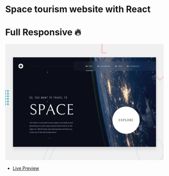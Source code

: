 # Space tourism website with React
# Full Responsive 🔥

![Design preview for the Newsletter sign-up form with success message coding challenge](./preview.jpg)
- [Live Preview](https://classy-spacetourism.netlify.app/)
